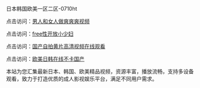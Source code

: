 日本韩国欧美一区二区-0710ht

点击访问：<a href="https://heiliaowt0d7p.pages.dev">男人和女人做爽爽爽视频</a>

点击访问：<a href="https://heiliaowzu4ur.pages.dev">free性开放小少妇</a>

点击访问：<a href="https://heiliaoow5kzm.pages.dev">国产自拍黄片高清视频在线观看</a>

点击访问：<a href="https://heiliao2dmwwy.pages.dev">欧美日韩在线不卡国产</a>

本站为您汇集最新日本、韩国、欧美精品视频，资源丰富，播放流畅，支持多设备观看，致力于打造优质的成人影视娱乐平台，满足不同用户需求。

<span style="display:none;">[Canonical link](https://github.com/toi20250710/toi12 ）</span>
